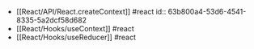 - [[React/API/React.createContext]] #react
  id:: 63b800a4-53d6-4541-8335-5a2dcf58d682
- [[React/Hooks/useContext]] #react
- [[React/Hooks/useReducer]] #react